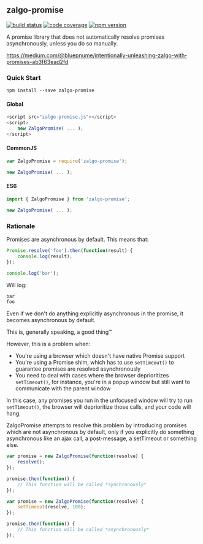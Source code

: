 zalgo-promise
-------------

[![build status][build-badge]][build]
[![code coverage][coverage-badge]][coverage]
[![npm version][version-badge]][package]

[build-badge]: https://img.shields.io/github/workflow/status/krakenjs/zalgo-promise/build?logo=github&style=flat-square
[build]: https://github.com/krakenjs/zalgo-promise/actions?query=workflow%3Abuild
[coverage-badge]: https://img.shields.io/codecov/c/github/krakenjs/zalgo-promise.svg?style=flat-square
[coverage]: https://codecov.io/github/krakenjs/zalgo-promise/
[version-badge]: https://img.shields.io/npm/v/zalgo-promise.svg?style=flat-square
[package]: https://www.npmjs.com/package/zalgo-promise

A promise library that does not automatically resolve promises asynchronously, unless you do so manually.

https://medium.com/@bluepnume/intentionally-unleashing-zalgo-with-promises-ab3f63ead2fd

### Quick Start

`npm install --save zalgo-promise`

#### Global

```javascript
<script src="zalgo-promise.js"></script>
<script>
    new ZalgoPromise( ... );
</script>
```

#### CommonJS

```javascript
var ZalgoPromise = require('zalgo-promise');

new ZalgoPromise( ... );
```

#### ES6

```javascript
import { ZalgoPromise } from 'zalgo-promise';

new ZalgoPromise( ... );
```

### Rationale

Promises are asynchronous by default. This means that:

```javascript
Promise.resolve('foo').then(function(result) {
    console.log(result);
});

console.log('bar');
```

Will log:

```javascript
bar
foo
```

Even if we don't do anything explicitly asynchronous in the promise, it becomes asynchronous by default.

This is, generally speaking, a good thing™

However, this is a problem when:

- You're using a browser which doesn't have native Promise support
- You're using a Promise shim, which has to use `setTimeout()` to guarantee promises are resolved asynchronously
- You need to deal with cases where the browser deprioritizes `setTimeout()`, for instance, you're in a popup window but still want to communicate with the parent window

In this case, any promises you run in the unfocused window will try to run `setTimeout()`, the browser will deprioritize those calls, and your code will hang.

ZalgoPromise attempts to resolve this problem by introducing promises which are not asynchronous by default, only if you explicitly do something asynchronous like an ajax call, a post-message, a setTimeout or something else.

```javascript
var promise = new ZalgoPromise(function(resolve) {
    resolve();
});

promise.then(function() {
    // This function will be called *synchronously*
});
```

```javascript
var promise = new ZalgoPromise(function(resolve) {
    setTimeout(resolve, 100);
});

promise.then(function() {
    // This function will be called *asynchronously*
});
```
